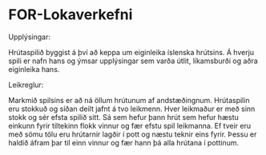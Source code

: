 # FOR-Lokaverkefni
Upplýsingar:

Hrútaspilið byggist á því að keppa um eiginleika íslenska hrútsins. Á hverju spili er nafn hans og ýmsar upplýsingar sem varða útlit, líkamsburði og aðra eiginleika hans.

Leikreglur:

Markmið spilsins er að ná öllum hrútunum af andstæðingnum.
Hrútaspilin eru stokkuð og síðan deilt jafnt á tvo leikmenn. Hver leikmaður er með sinn stokk og sér efsta spilið sitt. Sá sem hefur þann hrút sem hefur hæstu einkunn fyrir tiltekinn flokk vinnur og fær efstu spil leikmanna. Ef tveir eru með sömu tölu eru hrútarnir lagðir í pott og næstu teknir eins fyrir. Þessu er haldið áfram þar til einn vinnur og fær hann þá alla hrútana í pottinum. 
